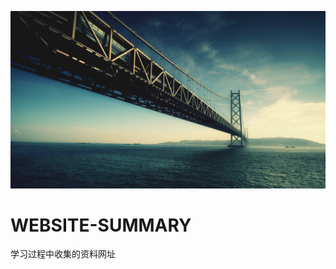 ﻿ ![image](https://github.com/chensiwen/Website-Summary/raw/master/bridge.jpg)
# WEBSITE-SUMMARY
学习过程中收集的资料网址
